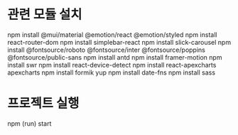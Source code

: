 # 관련 모듈 설치

npm install @mui/material @emotion/react @emotion/styled
npm install react-router-dom
npm install simplebar-react
npm install slick-carousel
npm install @fontsource/roboto @fontsource/inter @fontsource/poppins @fontsource/public-sans
npm install antd
npm install framer-motion
npm install swr
npm install react-device-detect
npm install react-apexcharts apexcharts
npm install formik yup
npm install date-fns
npm install sass

# 프로젝트 실행

npm (run) start
